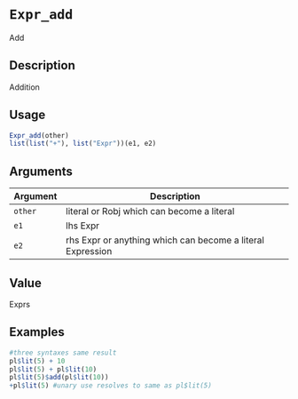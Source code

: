 # `Expr_add`

Add


## Description

Addition


## Usage

```r
Expr_add(other)
list(list("+"), list("Expr"))(e1, e2)
```


## Arguments

Argument      |Description
------------- |----------------
`other`     |     literal or Robj which can become a literal
`e1`     |     lhs Expr
`e2`     |     rhs Expr or anything which can become a literal Expression


## Value

Exprs


## Examples

```r
#three syntaxes same result
pl$lit(5) + 10
pl$lit(5) + pl$lit(10)
pl$lit(5)$add(pl$lit(10))
+pl$lit(5) #unary use resolves to same as pl$lit(5)
```


